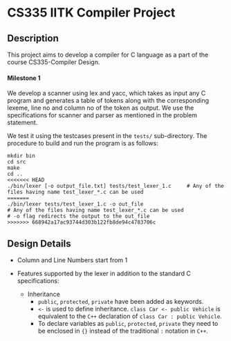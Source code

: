# CS335 IITK Compiler Project

## Description
This project aims to develop a compiler for C language as a part of the course CS335-Compiler Design.

#### Milestone 1
We develop a scanner using lex and yacc, which takes as input any C program and generates a table of tokens along with the corresponding lexeme, line no and column no of the token as output. We use the specifications for scanner and parser as mentioned in the problem statement.

We test it using the testcases present in the `tests/` sub-directory. The procedure to build and run the program is as follows:
```
mkdir bin
cd src 
make 
cd ..
<<<<<<< HEAD
./bin/lexer [-o output_file.txt] tests/test_lexer_1.c     # Any of the files having name test_lexer_*.c can be used
=======
./bin/lexer tests/test_lexer_1.c -o out_file
# Any of the files having name test_lexer_*.c can be used
# -o flag redirects the output to the out_file
>>>>>>> 668942a17ac93744d303b122fb8de94c4783706c
```

## Design Details

* Column and Line Numbers start from 1

* Features supported by the lexer in addition to the standard C specifications:
    * Inheritance
        * `public`, `protected`, `private` have been added as keywords.
        * `<-` is used to define inheritance. `class Car <- public Vehicle` is equivalent to the `C++` declaration of `class Car : public Vehicle`.
        * To declare variables as `public`, `protected`, `private` they need to be enclosed in `{}` instead of the traditional `:` notation in `C++`.
